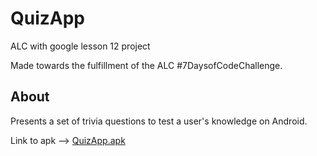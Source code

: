 # QuizApp
ALC with google lesson 12 project

Made towards the fulfillment of the ALC #7DaysofCodeChallenge.

## About
Presents a set of trivia questions to test a user's knowledge on Android.

Link to apk --> [QuizApp.apk](https://goo.gl/CDK9wY)
